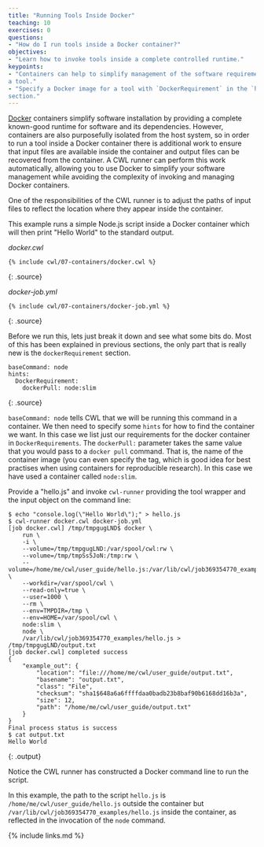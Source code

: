 ```yaml
---
title: "Running Tools Inside Docker"
teaching: 10
exercises: 0
questions:
- "How do I run tools inside a Docker container?"
objectives:
- "Learn how to invoke tools inside a complete controlled runtime."
keypoints:
- "Containers can help to simplify management of the software requirements of
a tool."
- "Specify a Docker image for a tool with `DockerRequirement` in the `hints`
section."
---
```

[Docker][docker] containers simplify software installation by providing a
complete known-good runtime for software and its dependencies.  However,
containers are also purposefully isolated from the host system, so in
order to run a tool inside a Docker container there is additional work to
ensure that input files are available inside the container and output
files can be recovered from the container.  A CWL runner can perform this work
automatically, allowing you to use Docker to simplify your software
management while avoiding the complexity of invoking and managing Docker
containers.

One of the responsibilities of the CWL runner is to adjust the paths of
input files to reflect the location where they appear inside the container.  


This example runs a simple Node.js script inside a Docker container which will
then print "Hello World" to the standard output.

*docker.cwl*

~~~
{% include cwl/07-containers/docker.cwl %}
~~~
{: .source}

*docker-job.yml*

~~~
{% include cwl/07-containers/docker-job.yml %}
~~~
{: .source}

Before we run this, lets just break it down and see what some bits do.  Most of this
has been explained in previous sections, the only part that is really new is the `dockerRequirement`
section.

~~~
baseCommand: node
hints:
  DockerRequirement:
    dockerPull: node:slim
~~~
{: .source}

`baseCommand: node` tells CWL that we will be running this command in a container. We 
then need to specify some `hints` for how to find the container we want.  In this case we list 
just our requirements for the docker container in `DockerRequirements`.  The `dockerPull:`
parameter takes the same value that you would pass to a `docker pull` command. That is,
the name of the container image (you can even specify the tag, which is good idea for 
best practises when using containers for reproducible research). In this case we have
used a container called `node:slim`.


Provide a "hello.js" and invoke `cwl-runner` providing the tool wrapper and the
input object on the command line:

~~~
$ echo "console.log(\"Hello World\");" > hello.js
$ cwl-runner docker.cwl docker-job.yml
[job docker.cwl] /tmp/tmpgugLND$ docker \
    run \
    -i \
    --volume=/tmp/tmpgugLND:/var/spool/cwl:rw \
    --volume=/tmp/tmpSs5JoN:/tmp:rw \
    --volume=/home/me/cwl/user_guide/hello.js:/var/lib/cwl/job369354770_examples/hello.js:ro \
    --workdir=/var/spool/cwl \
    --read-only=true \
    --user=1000 \
    --rm \
    --env=TMPDIR=/tmp \
    --env=HOME=/var/spool/cwl \
    node:slim \
    node \
    /var/lib/cwl/job369354770_examples/hello.js > /tmp/tmpgugLND/output.txt
[job docker.cwl] completed success
{
    "example_out": {
        "location": "file:///home/me/cwl/user_guide/output.txt",
        "basename": "output.txt",
        "class": "File",
        "checksum": "sha1$648a6a6ffffdaa0badb23b8baf90b6168dd16b3a",
        "size": 12,
        "path": "/home/me/cwl/user_guide/output.txt"
    }
}
Final process status is success
$ cat output.txt
Hello World
~~~
{: .output}

Notice the CWL runner has constructed a Docker command line to run the
script.  

In this example, the path to the script `hello.js` is `/home/me/cwl/user_guide/hello.js`
outside the container but `/var/lib/cwl/job369354770_examples/hello.js` inside
the container, as reflected in the invocation of the `node` command.


[docker]: https://docker.io
{% include links.md %}
